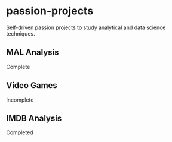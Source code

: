# passion-projects
Self-driven passion projects to study analytical and data science techniques.


## MAL Analysis
Complete

## Video Games
Incomplete

## IMDB Analysis
Completed
